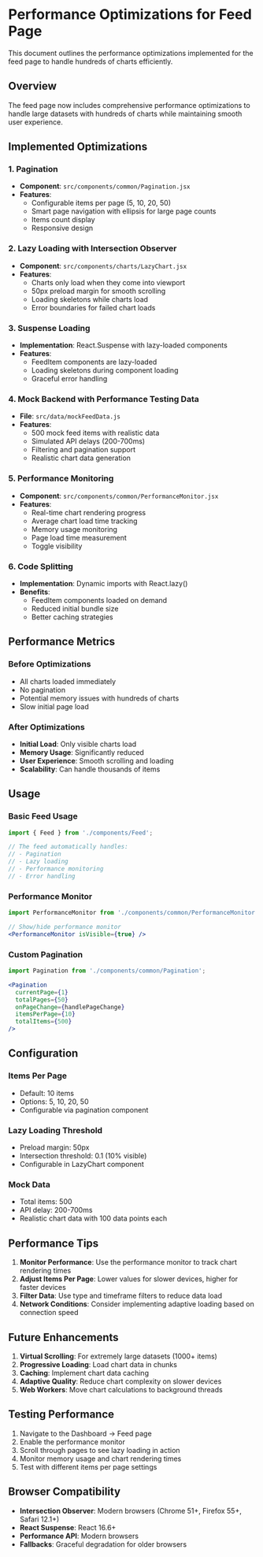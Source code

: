 # Performance Optimizations for Feed Page

This document outlines the performance optimizations implemented for the feed page to handle hundreds of charts efficiently.

## Overview

The feed page now includes comprehensive performance optimizations to handle large datasets with hundreds of charts while maintaining smooth user experience.

## Implemented Optimizations

### 1. Pagination
- **Component**: `src/components/common/Pagination.jsx`
- **Features**:
  - Configurable items per page (5, 10, 20, 50)
  - Smart page navigation with ellipsis for large page counts
  - Items count display
  - Responsive design

### 2. Lazy Loading with Intersection Observer
- **Component**: `src/components/charts/LazyChart.jsx`
- **Features**:
  - Charts only load when they come into viewport
  - 50px preload margin for smooth scrolling
  - Loading skeletons while charts load
  - Error boundaries for failed chart loads

### 3. Suspense Loading
- **Implementation**: React.Suspense with lazy-loaded components
- **Features**:
  - FeedItem components are lazy-loaded
  - Loading skeletons during component loading
  - Graceful error handling

### 4. Mock Backend with Performance Testing Data
- **File**: `src/data/mockFeedData.js`
- **Features**:
  - 500 mock feed items with realistic data
  - Simulated API delays (200-700ms)
  - Filtering and pagination support
  - Realistic chart data generation

### 5. Performance Monitoring
- **Component**: `src/components/common/PerformanceMonitor.jsx`
- **Features**:
  - Real-time chart rendering progress
  - Average chart load time tracking
  - Memory usage monitoring
  - Page load time measurement
  - Toggle visibility

### 6. Code Splitting
- **Implementation**: Dynamic imports with React.lazy()
- **Benefits**:
  - FeedItem components loaded on demand
  - Reduced initial bundle size
  - Better caching strategies

## Performance Metrics

### Before Optimizations
- All charts loaded immediately
- No pagination
- Potential memory issues with hundreds of charts
- Slow initial page load

### After Optimizations
- **Initial Load**: Only visible charts load
- **Memory Usage**: Significantly reduced
- **User Experience**: Smooth scrolling and loading
- **Scalability**: Can handle thousands of items

## Usage

### Basic Feed Usage
```jsx
import { Feed } from './components/Feed';

// The feed automatically handles:
// - Pagination
// - Lazy loading
// - Performance monitoring
// - Error handling
```

### Performance Monitor
```jsx
import PerformanceMonitor from './components/common/PerformanceMonitor';

// Show/hide performance monitor
<PerformanceMonitor isVisible={true} />
```

### Custom Pagination
```jsx
import Pagination from './components/common/Pagination';

<Pagination
  currentPage={1}
  totalPages={50}
  onPageChange={handlePageChange}
  itemsPerPage={10}
  totalItems={500}
/>
```

## Configuration

### Items Per Page
- Default: 10 items
- Options: 5, 10, 20, 50
- Configurable via pagination component

### Lazy Loading Threshold
- Preload margin: 50px
- Intersection threshold: 0.1 (10% visible)
- Configurable in LazyChart component

### Mock Data
- Total items: 500
- API delay: 200-700ms
- Realistic chart data with 100 data points each

## Performance Tips

1. **Monitor Performance**: Use the performance monitor to track chart rendering times
2. **Adjust Items Per Page**: Lower values for slower devices, higher for faster devices
3. **Filter Data**: Use type and timeframe filters to reduce data load
4. **Network Conditions**: Consider implementing adaptive loading based on connection speed

## Future Enhancements

1. **Virtual Scrolling**: For extremely large datasets (1000+ items)
2. **Progressive Loading**: Load chart data in chunks
3. **Caching**: Implement chart data caching
4. **Adaptive Quality**: Reduce chart complexity on slower devices
5. **Web Workers**: Move chart calculations to background threads

## Testing Performance

1. Navigate to the Dashboard → Feed page
2. Enable the performance monitor
3. Scroll through pages to see lazy loading in action
4. Monitor memory usage and chart rendering times
5. Test with different items per page settings

## Browser Compatibility

- **Intersection Observer**: Modern browsers (Chrome 51+, Firefox 55+, Safari 12.1+)
- **React Suspense**: React 16.6+
- **Performance API**: Modern browsers
- **Fallbacks**: Graceful degradation for older browsers 